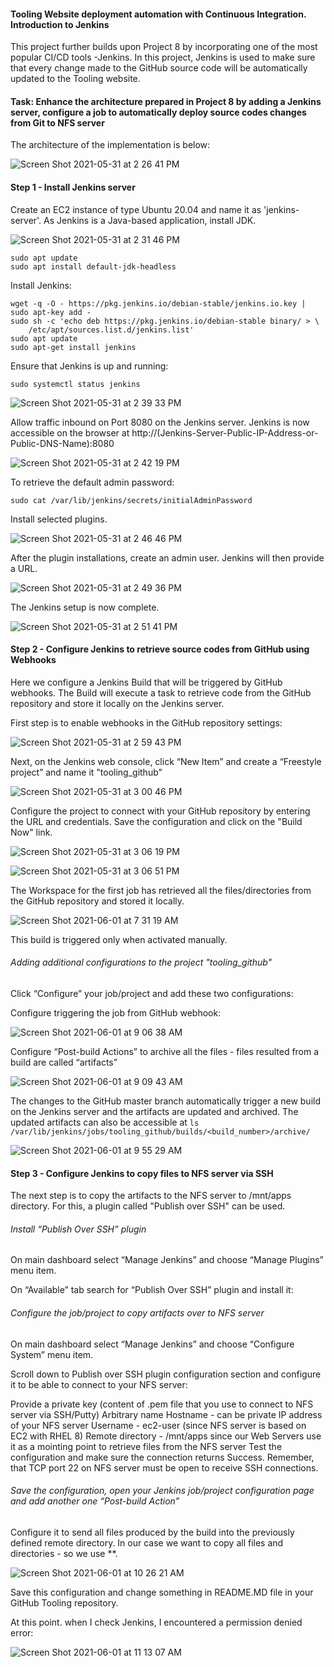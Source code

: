 #### Tooling Website deployment automation with Continuous Integration. Introduction to Jenkins

This project further builds upon Project 8 by incorporating one of the most popular CI/CD tools -Jenkins. In this project, Jenkins is used to make sure that every change made to the GitHub source code will be automatically updated to the Tooling website.

#### Task: Enhance the architecture prepared in Project 8 by adding a Jenkins server, configure a job to automatically deploy source codes changes from Git to NFS server

The architecture of the implementation is below:

![Screen Shot 2021-05-31 at 2 26 41 PM](https://user-images.githubusercontent.com/44268796/120229948-46f0ef80-c21c-11eb-9581-1eaee63823b8.png)


#### Step 1 - Install Jenkins server

Create an EC2 instance of type Ubuntu 20.04 and name it as 'jenkins-server'. As Jenkins is a Java-based application, install JDK.

![Screen Shot 2021-05-31 at 2 31 46 PM](https://user-images.githubusercontent.com/44268796/120230264-ef9f4f00-c21c-11eb-84ed-3c32e71a5bc5.png)


```
sudo apt update
sudo apt install default-jdk-headless
```
Install Jenkins:
```
wget -q -O - https://pkg.jenkins.io/debian-stable/jenkins.io.key | sudo apt-key add -
sudo sh -c 'echo deb https://pkg.jenkins.io/debian-stable binary/ > \
    /etc/apt/sources.list.d/jenkins.list'
sudo apt update
sudo apt-get install jenkins
```
Ensure that Jenkins is up and running:
```
sudo systemctl status jenkins
```

![Screen Shot 2021-05-31 at 2 39 33 PM](https://user-images.githubusercontent.com/44268796/120230768-05f9da80-c21e-11eb-83bf-82f782efded0.png)


Allow traffic inbound on Port 8080 on the Jenkins server. Jenkins is now accessible on the browser at http://(Jenkins-Server-Public-IP-Address-or-Public-DNS-Name):8080
    
![Screen Shot 2021-05-31 at 2 42 19 PM](https://user-images.githubusercontent.com/44268796/120230977-69840800-c21e-11eb-8861-bc203d5aa0a2.png)
    
 To retrieve the default admin password:
 ```
 sudo cat /var/lib/jenkins/secrets/initialAdminPassword
 ```
 
  Install selected plugins. 
 
 ![Screen Shot 2021-05-31 at 2 46 46 PM](https://user-images.githubusercontent.com/44268796/120231262-09419600-c21f-11eb-8bac-d23d036beab5.png)
 
After the plugin installations, create an admin user. Jenkins will then provide a URL.

![Screen Shot 2021-05-31 at 2 49 36 PM](https://user-images.githubusercontent.com/44268796/120231450-6dfcf080-c21f-11eb-9dda-6a590e7d2df9.png)


The Jenkins setup is now complete.

![Screen Shot 2021-05-31 at 2 51 41 PM](https://user-images.githubusercontent.com/44268796/120231594-b87e6d00-c21f-11eb-8f08-9d55feea32ae.png)


#### Step 2 - Configure Jenkins to retrieve source codes from GitHub using Webhooks
 
 Here we configure a Jenkins Build that will be triggered by GitHub webhooks. The Build will execute a task to retrieve code from the GitHub repository and store it locally on the Jenkins server. 
 
First step is to enable webhooks in the GitHub repository settings: 

![Screen Shot 2021-05-31 at 2 59 43 PM](https://user-images.githubusercontent.com/44268796/120315514-72bab680-c2aa-11eb-8ecf-094434a49fbb.png)


Next, on the Jenkins web console, click “New Item” and create a “Freestyle project” and name it "tooling_github"

![Screen Shot 2021-05-31 at 3 00 46 PM](https://user-images.githubusercontent.com/44268796/120315725-a8f83600-c2aa-11eb-8450-62ae2cf0f3a5.png)


Configure the project to connect with your GitHub repository by entering the URL and credentials. Save the configuration and click on the "Build Now" link. 


![Screen Shot 2021-05-31 at 3 06 19 PM](https://user-images.githubusercontent.com/44268796/120315874-ce853f80-c2aa-11eb-83d9-09d0e42185ca.png)



![Screen Shot 2021-05-31 at 3 06 51 PM](https://user-images.githubusercontent.com/44268796/120315886-d1803000-c2aa-11eb-8ca1-f534e6f1fdd8.png)


The Workspace for the first job has retrieved all the files/directories from the GitHub repository and stored it locally.

![Screen Shot 2021-06-01 at 7 31 19 AM](https://user-images.githubusercontent.com/44268796/120316395-5ec38480-c2ab-11eb-88f2-4ddc9ec59f78.png)


This build is triggered only when activated manually. 

###### Adding additional configurations to the project "tooling_github"

Click “Configure” your job/project and add these two configurations: 

Configure triggering the job from GitHub webhook:

![Screen Shot 2021-06-01 at 9 06 38 AM](https://user-images.githubusercontent.com/44268796/120328290-ae5c7d00-c2b8-11eb-9d8f-c705b4a6ea82.png)


Configure “Post-build Actions” to archive all the files - files resulted from a build are called “artifacts”

![Screen Shot 2021-06-01 at 9 09 43 AM](https://user-images.githubusercontent.com/44268796/120328729-1ca13f80-c2b9-11eb-83fb-cf551dc490ac.png)


The changes to the GitHub master branch automatically trigger a new build on the Jenkins server and the artifacts are updated and archived. The updated artifacts can also be accessible at ``` ls /var/lib/jenkins/jobs/tooling_github/builds/<build_number>/archive/ ```

![Screen Shot 2021-06-01 at 9 55 29 AM](https://user-images.githubusercontent.com/44268796/120335485-80c70200-c2bf-11eb-827e-fc9cd3fc319d.png)



#### Step 3 - Configure Jenkins to copy files to NFS server via SSH

The next step is to copy the artifacts to the NFS server to /mnt/apps directory. For this, a plugin called "Publish over SSH" can be used. 

###### Install “Publish Over SSH” plugin 
On main dashboard select “Manage Jenkins” and choose “Manage Plugins” menu item.

On “Available” tab search for “Publish Over SSH” plugin and install it:

###### Configure the job/project to copy artifacts over to NFS server

On main dashboard select “Manage Jenkins” and choose “Configure System” menu item.

Scroll down to Publish over SSH plugin configuration section and configure it to be able to connect to your NFS server:

Provide a private key (content of .pem file that you use to connect to NFS server via SSH/Putty)
Arbitrary name
Hostname - can be private IP address of your NFS server
Username - ec2-user (since NFS server is based on EC2 with RHEL 8)
Remote directory - /mnt/apps since our Web Servers use it as a mointing point to retrieve files from the NFS server
Test the configuration and make sure the connection returns Success. Remember, that TCP port 22 on NFS server must be open to receive SSH connections.


###### Save the configuration, open your Jenkins job/project configuration page and add another one “Post-build Action”

Configure it to send all files produced by the build into the previously defined remote directory. In our case we want to copy all files and directories - so we use **. 

![Screen Shot 2021-06-01 at 10 26 21 AM](https://user-images.githubusercontent.com/44268796/120340237-d1405e80-c2c3-11eb-88a5-af10a938793c.png)



Save this configuration and change something in README.MD file in your GitHub Tooling repository.

At this point. when I check Jenkins, I encountered a permission denied error:

![Screen Shot 2021-06-01 at 11 13 07 AM](https://user-images.githubusercontent.com/44268796/120347616-72caae80-c2ca-11eb-9058-8394c3050add.png)















